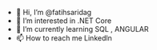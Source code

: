 - 👋 Hi, I’m @fatihsaridag
- 👀 I’m interested in .NET Core  
- 🌱 I’m currently learning SQL , ANGULAR
- 📫 How to reach me  Linkedln 
<!---
fatihsaridag/fatihsaridag is a ✨ special ✨ repository because its `README.md` (this file) appears on your GitHub profile.
You can click the Preview link to take a look at your changes.
--->
